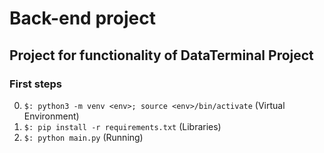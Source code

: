 # Back-end project

## Project for functionality of DataTerminal Project

### First steps
0. `$: python3 -m venv <env>; source <env>/bin/activate` (Virtual Environment)
1. `$: pip install -r requirements.txt` (Libraries)
2. `$: python main.py` (Running)
